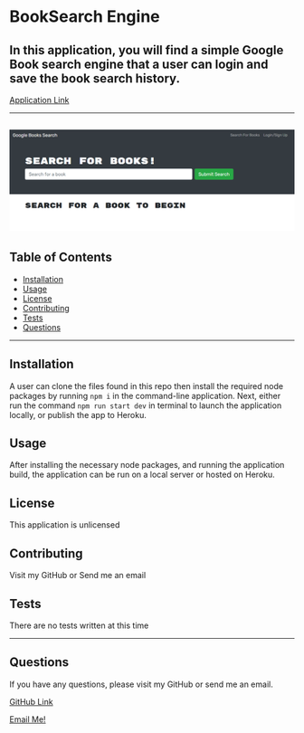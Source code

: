 # BookSearch Engine


## In this application, you will find a simple Google Book search engine that a user can login and save the book search history.

[Application Link](https://googlebook-search-engine.herokuapp.com/)

---

## ![Screenshot](./client/public/assets/images/app_ss.png)

## Table of Contents
  - [Installation](#installation)
  - [Usage](#usage)
  - [License](#license)
  - [Contributing](#contributing)
  - [Tests](#tests)
  - [Questions](#questions)

---
## Installation

A user can clone the files found in this repo then install the required node packages by running `npm i` in the command-line application. Next, either run the command `npm run start dev` in terminal to launch the application locally, or publish the app to Heroku.


## Usage

After installing the necessary node packages, and running the application build, the application can be run on a local server or hosted on Heroku.


## License

This application is unlicensed

## Contributing

Visit my GitHub or Send me an email

## Tests

There are no tests written at this time

---
## Questions

If you have any questions, please visit my GitHub or send me an email.

[GitHub Link](https://github.com/momaki9)

[Email Me!](mailto:mostafa_m9@yahoo.com)